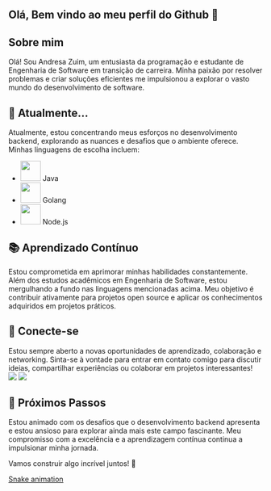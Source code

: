           
## Olá, Bem vindo ao meu perfil do Github 👋

## Sobre mim
Olá! Sou Andresa Zuim, um entusiasta da programação e estudante de Engenharia de Software em transição de carreira. Minha paixão por resolver problemas e criar soluções eficientes me impulsionou a explorar o vasto mundo do desenvolvimento de software.

## 🚀 Atualmente...
Atualmente, estou concentrando meus esforços no desenvolvimento backend, explorando as nuances e desafios que o ambiente oferece. Minhas linguagens de escolha incluem:

- <img loading="lazy" src="https://cdn.jsdelivr.net/gh/devicons/devicon/icons/java/java-original.svg" width="40" height="40"/>  Java
- <img src="https://cdn.jsdelivr.net/gh/devicons/devicon@latest/icons/go/go-original.svg" width="40" height="40"/>  Golang
- <img src="https://cdn.jsdelivr.net/gh/devicons/devicon@latest/icons/javascript/javascript-original.svg" width="40" height="40"/> Node.js 

## 📚 Aprendizado Contínuo
Estou comprometida em aprimorar minhas habilidades constantemente. Além dos estudos acadêmicos em Engenharia de Software, estou mergulhando a fundo nas linguagens mencionadas acima. Meu objetivo é contribuir ativamente para projetos open source e aplicar os conhecimentos adquiridos em projetos práticos.

## 🤝 Conecte-se
Estou sempre aberto a novas oportunidades de aprendizado, colaboração e networking. Sinta-se à vontade para entrar em contato comigo para discutir ideias, compartilhar experiências ou colaborar em projetos interessantes!
</br>
<a href = "mailto:andresazuim37@gmail.com"><img loading="lazy" src="https://img.shields.io/badge/Gmail-D14836?style=for-the-badge&logo=gmail&logoColor=white" target="_blank"></a>
<a href="https://www.linkedin.com/in/andresa-zuim/" target="_blank"><img loading="lazy" src="https://img.shields.io/badge/-LinkedIn-%230077B5?style=for-the-badge&logo=linkedin&logoColor=white" target="_blank"></a> 


## 🌱 Próximos Passos
Estou animado com os desafios que o desenvolvimento backend apresenta e estou ansioso para explorar ainda mais este campo fascinante. Meu compromisso com a excelência e a aprendizagem contínua continua a impulsionar minha jornada.

Vamos construir algo incrível juntos! 🚀

[Snake animation](https://github.com/andresazuim/andresazuim/blob/output/github-contribution-grid-snake.svg)

